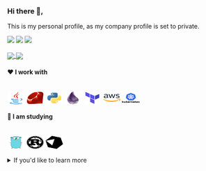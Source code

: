 ### Hi there 👋,

This is my personal profile, as my company profile is set to private.

<div> 
  <a href="https://www.youtube.com/channel/UCaiDJ_G4KWaEX3WQ4OgKeoA" target="_blank"><img src="https://img.shields.io/badge/YouTube-FF0000?style=for-the-badge&logo=youtube&logoColor=white" target="_blank"></a>
  <!--  <a href="https://instagram.com/rafaballerini" target="_blank"><img src="https://img.shields.io/badge/-Instagram-%23E4405F?style=for-the-badge&logo=instagram&logoColor=white" target="_blank"></a> -->
  <!--  	<a href="https://www.twitch.tv/rafaballerinii" target="_blank"><img src="https://img.shields.io/badge/Twitch-9146FF?style=for-the-badge&logo=twitch&logoColor=white" target="_blank"></a> -->
  <!--   <a href="https://discord.gg/wagxzStdcR" target="_blank"><img src="https://img.shields.io/badge/Discord-7289DA?style=for-the-badge&logo=discord&logoColor=white" target="_blank"></a>  -->
  <a href = "mailto:luanpontes2@gmail.com"><img src="https://img.shields.io/badge/-Gmail-%23333?style=for-the-badge&logo=gmail&logoColor=white" target="_blank"></a>
  <a href="https://www.linkedin.com/in/luan-pontes-aa657828/" target="_blank"><img src="https://img.shields.io/badge/-LinkedIn-%230077B5?style=for-the-badge&logo=linkedin&logoColor=white" target="_blank"></a> 
</div>
<br>

<a href="https://github.com/t00lmaker/github-readme-stats">
  <img height=200 align="center" src="https://github-readme-stats.vercel.app/api?username=t00lmaker" />
</a>
<a href="https://github.com/t00lmaker/convoychat">
  <img height=200 align="center" src="https://github-readme-stats.vercel.app/api/top-langs/?username=t00lmaker&langs_count=4&hide=javascript,html,css&layout=compact&card_width=320" />
</a>

#### ❤️ I work with 

<div style="display: inline_block"><br>
  <img align="center" alt="Java" height="30" width="40" src="https://raw.githubusercontent.com/devicons/devicon/master/icons/java/java-original.svg">
  <img align="center" alt="Ruby" height="30" width="40" src="https://raw.githubusercontent.com/devicons/devicon/master/icons/ruby/ruby-original.svg">
  <img align="center" alt="Python" height="30" width="40" src="https://raw.githubusercontent.com/devicons/devicon/master/icons/python/python-original.svg">
  <img align="center" alt="Elixir" height="30" width="40" src="https://raw.githubusercontent.com/devicons/devicon/master/icons/elixir/elixir-original.svg">
  <img align="center" alt="Terraform" height="30" width="40" src="https://raw.githubusercontent.com/devicons/devicon/master/icons/terraform/terraform-original.svg">
  <img align="center" alt="AWS" height="30" width="40" src="https://raw.githubusercontent.com/devicons/devicon/master/icons/amazonwebservices/amazonwebservices-original-wordmark.svg">
  <img align="center" alt="K8s" height="30" width="40" src="https://raw.githubusercontent.com/devicons/devicon/master/icons/kubernetes/kubernetes-original-wordmark.svg">
</div>

#### 📜 I am studying 

<div style="display: inline_block"><br>
  <img align="center" alt="Go" height="30" width="40" src="https://raw.githubusercontent.com/devicons/devicon/master/icons/go/go-original.svg">
  <img align="center" alt="Rust" height="30" width="40" src="https://raw.githubusercontent.com/devicons/devicon/master/icons/rust/rust-original.svg">
  <img align="center" alt="Crystal" height="30" width="40" src="https://raw.githubusercontent.com/devicons/devicon/master/icons/crystal/crystal-original.svg">
</div>
<br>
<details>
<summary>If you'd like to learn more</summary>
  
  <blockquote>
  I'm Brazilian, passionate about traveling and understanding how things work. I've been programming since 2008, with a keen interest in clean code, software architecture, and automating the entire development cycle to ensure the delivery of high-quality software. Currently, I'm working with engineers and data scientists to evolve a data platform for Brazil's largest bank, leveraging my expertise in AWS, Kubernetes, and software development. Lastly, I'm always open to new challenges.
  </blockquote

</details>
